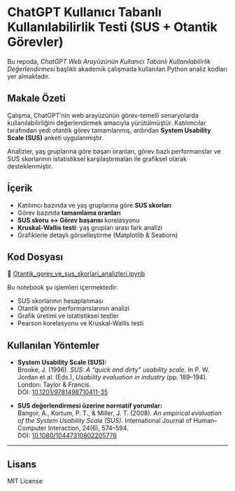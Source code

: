 # ChatGPT Kullanıcı Tabanlı Kullanılabilirlik Testi (SUS + Otantik Görevler)

Bu repoda, *ChatGPT Web Arayüzünün Kullanıcı Tabanlı Kullanılabilirlik Değerlendirmesi* başlıklı akademik çalışmada kullanılan Python analiz kodları yer almaktadır.

## Makale Özeti

Çalışma, ChatGPT’nin web arayüzünün görev-temelli senaryolarda kullanılabilirliğini değerlendirmek amacıyla yürütülmüştür. Katılımcılar tarafından yedi otantik görev tamamlanmış, ardından **System Usability Scale (SUS)** anketi uygulanmıştır.

Analizler, yaş gruplarına göre başarı oranları, görev bazlı performanslar ve SUS skorlarının istatistiksel karşılaştırmaları ile grafiksel olarak desteklenmiştir.

## İçerik

- Katılımcı bazında ve yaş gruplarına göre **SUS skorları**
- Görev bazında **tamamlama oranları**
- **SUS skoru ↔ Görev başarısı** korelasyonu
- **Kruskal-Wallis testi**: yaş grupları arası fark analizi
- Grafiklerle detaylı görselleştirme (Matplotlib & Seaborn)

## Kod Dosyası

📎 [Otantik_gorev_ve_sus_skorlari_analizleri.ipynb](https://github.com/Cagribilgehan/ChatCPT_otantik_ve_sus/blob/main/Otantik_gorev_ve_sus_skorlari_analizleri.ipynb)

Bu notebook şu işlemleri içermektedir:
- SUS skorlarının hesaplanması
- Otantik görev performanslarının analizi
- Grafik üretimi ve istatistiksel testler
- Pearson korelasyonu ve Kruskal-Wallis testi

## Kullanılan Yöntemler

- **System Usability Scale (SUS):**  
  Brooke, J. (1996). *SUS: A “quick and dirty” usability scale*. In P. W. Jordan et al. (Eds.), *Usability evaluation in industry* (pp. 189–194). London: Taylor & Francis.  
  DOI: [10.1201/9781498710411-35](https://doi.org/10.1201/9781498710411-35)

- **SUS değerlendirmesi üzerine normatif yorumlar:**  
  Bangor, A., Kortum, P. T., & Miller, J. T. (2008). *An empirical evaluation of the System Usability Scale (SUS)*. International Journal of Human–Computer Interaction, 24(6), 574–594.  
  DOI: [10.1080/10447310802205776](https://doi.org/10.1080/10447310802205776)

---

## Lisans

MIT License
